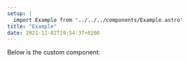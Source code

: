 ```yaml
---
setup: |
  import Example from '../../../components/Example.astro'
title: "Example"
date: 2021-11-02T19:54:37+0200
---
```


Below is the custom component:

<Example foo="bar" />
